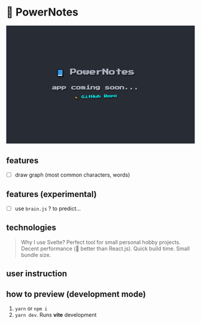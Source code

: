 # 📘 PowerNotes

![preview](preview.png)

## features

- [ ] draw graph (most common characters, words)

## features (experimental)

- [ ] use `brain.js` ? to predict... 

## technologies

> Why I use Svelte? Perfect tool for small personal hobby projects. Decent performance (🙉 better than React.js). Quick build time. Small bundle size.

## user instruction

## how to preview (development mode)

1. `yarn` or `npm i`
2. `yarn dev`. Runs **vite** development